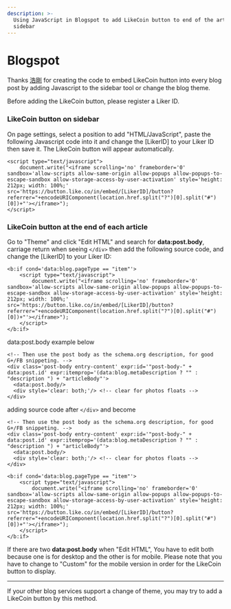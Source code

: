 ```yaml
---
description: >-
  Using JavaScript in Blogspot to add LikeCoin button to end of the article or
  sidebar
---
```


# Blogspot

Thanks [浩剛](https://danieltw.net/archives/2444) for creating the code to embed LikeCoin hutton into every blog post by adding Javascript to the sidebar tool or change the blog theme.

Before adding the LikeCoin button, please register a Liker ID.

### **LikeCoin button on sidebar**

On page settings, select a position to add "HTML/JavaScript", paste the following Javascript code into it and change the \[LikerID\] to your Liker ID then save it. The LikeCoin button will appear automatically.

```text
<script type="text/javascript">
    document.write("<iframe scrolling='no' frameborder='0' sandbox='allow-scripts allow-same-origin allow-popups allow-popups-to-escape-sandbox allow-storage-access-by-user-activation' style='height: 212px; width: 100%;' src='https://button.like.co/in/embed/[LikerID]/button?referrer="+encodeURIComponent(location.href.split("?")[0].split("#")[0])+"'></iframe>");
</script>
```

### **LikeCoin button at the end of each article**

Go to "Theme" and click "Edit HTML" and search for **data:post.body**, carriage return when seeing `</div>` then add the following source code, and change the \[LikerID\] to your Liker ID:  


```text
<b:if cond='data:blog.pageType == "item"'>
    <script type="text/javascript">
        document.write("<iframe scrolling='no' frameborder='0' sandbox='allow-scripts allow-same-origin allow-popups allow-popups-to-escape-sandbox allow-storage-access-by-user-activation' style='height: 212px; width: 100%;' src='https://button.like.co/in/embed/[LikerID]/button?referrer="+encodeURIComponent(location.href.split("?")[0].split("#")[0])+"'></iframe>");
    </script>
</b:if>
```

data:post.body example below

```text
<!-- Then use the post body as the schema.org description, for good G+/FB snippeting. -->
<div class='post-body entry-content' expr:id='"post-body-" + data:post.id' expr:itemprop='(data:blog.metaDescription ? "" : "description ") + "articleBody"'>
  <data:post.body/>
  <div style='clear: both;'/> <!-- clear for photos floats -->
</div>
```

adding source code after `</div>` and become

```text
<!-- Then use the post body as the schema.org description, for good G+/FB snippeting. -->
<div class='post-body entry-content' expr:id='"post-body-" + data:post.id' expr:itemprop='(data:blog.metaDescription ? "" : "description ") + "articleBody"'>
  <data:post.body/>
  <div style='clear: both;'/> <!-- clear for photos floats -->
</div>

<b:if cond='data:blog.pageType == "item"'>
    <script type="text/javascript">
        document.write("<iframe scrolling='no' frameborder='0' sandbox='allow-scripts allow-same-origin allow-popups allow-popups-to-escape-sandbox allow-storage-access-by-user-activation' style='height: 212px; width: 100%;' src='https://button.like.co/in/embed/[LikerID]/button?referrer="+encodeURIComponent(location.href.split("?")[0].split("#")[0])+"'></iframe>");
    </script>
</b:if>
```

If there are two **data:post.body** when "Edit HTML", You have to edit both because one is for desktop and the other is for mobile. Please note that you have to change to "Custom" for the mobile version in order for the LikeCoin button to display.

-------------------------

If your other blog services support a change of theme, you may try to add a LikeCoin button by this method.

